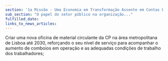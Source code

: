 ```yaml
---
section: '1a Missão - Uma Economia em Transformação Assente em Contas Equilibradas'
sub_section: "O papel do setor público na organização..."
fulfilled_date:
links_to_news_articles:
---
```


Criar uma nova oficina de material circulante da CP na área metropolitana de Lisboa até 2030, reforçando o seu nível de serviço para acompanhar o aumento de comboios em operação e as adequadas condições de trabalho dos trabalhadores;